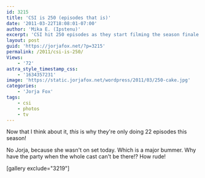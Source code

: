 ```yaml
---
id: 3215
title: 'CSI is 250 (episodes that is)'
date: '2011-03-22T18:08:01-07:00'
author: 'Mika E. (Ipstenu)'
excerpt: 'CSI hit 250 episodes as they start filming the season finale.'
layout: post
guid: 'https://jorjafox.net/?p=3215'
permalink: /2011/csi-is-250/
Views:
    - '72'
astra_style_timestamp_css:
    - '1634357231'
image: 'https://static.jorjafox.net/wordpress/2011/03/250-cake.jpg'
categories:
    - 'Jorja Fox'
tags:
    - csi
    - photos
    - tv
---
```


Now that I think about it, _this_ is why they're only doing 22 episodes this season!

No Jorja, because she wasn't on set today. Which is a major bummer. Why have the party when the whole cast can't be there!?  How rude!

[gallery exclude="3219"]
